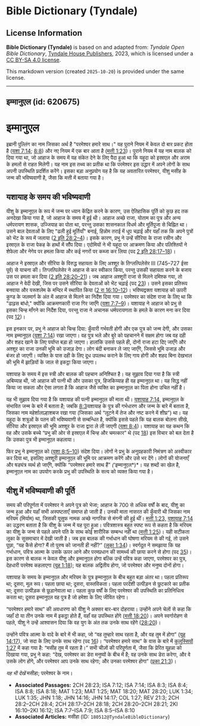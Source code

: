 # Bible Dictionary (Tyndale)

## License Information

**Bible Dictionary (Tyndale)** is based on and adapted from: _Tyndale Open Bible Dictionary_, [Tyndale House Publishers](https://tyndaleopenresources.com/), 2023, which is licensed under a [CC BY-SA 4.0 license](https://creativecommons.org/licenses/by-sa/4.0/legalcode.en).

This markdown version (created `2025-10-20`) is provided under the same license.



--------------------------------

## इम्मानुएल (id: 620675)

इम्मानुएल
=========

इब्रानी पुल्लिंग का नाम जिसका अर्थ है "परमेश्वर हमारे साथ।" यह पुराने नियम में केवल दो बार प्रकट होता है ([यशा 7:14](https://ref.ly/Isa7:14); [8:8](https://ref.ly/Isa8:8)) और नए नियम में एक बार आता है ([मत्ती 1:23](https://ref.ly/Matt1:23))। पुराने नियम में यह नाम बालक को दिया गया था, जो आहाज के समय में यह संकेत देने के लिए पैदा हुआ था कि यहूदा को इस्राएल और अराम के हमलों से राहत मिलेगी। यह नाम इस तथ्य का प्रतीक था कि परमेश्वर इस उद्धार में अपने लोगों के साथ अपनी उपस्थिति प्रदर्शित करेंगे। इसका बड़ा अनुप्रयोग यह है कि यह अवतारित परमेश्वर, यीशु मसीह के जन्म की भविष्यवाणी है, जैसा कि मत्ती में बताया गया है।

यशायाह के समय की भविष्यवाणी
---------------------------

यीशु के इम्मानुएल के रूप में जन्म पर ध्यान केंद्रित करने के कारण, उस ऐतिहासिक पूर्ति को कुछ हद तक अनदेखा किया गया है, जो आहाज के समय में हुई थी। आहाज अच्छे राजा, योताम का पुत्र और अन्य धर्मपरायण शासक, उज्जियाह का पोता था, परन्तु उसका शासनकाल विधर्म और मूर्तिपूजा से चिह्नित था। उसने बाल देवताओं के लिए "ढली हुई मूर्तियाँ" बनाई, हिन्नोम तराई में धूप चढ़ाई और यहाँ तक कि अपने पुत्रों को भेंट के रूप में जलाया ([2 इति 28:2–4](https://ref.ly/2Chr28:2-2Chr28:4))। इसके कारण, प्रभु ने उन्हें सीरिया के राजा रसीन और इस्राएल के राजा पेकह के हाथों में सौंप दिया। एदोमियों ने भी यहूदा पर आक्रमण किया और पलिश्तियों ने शेफेला और नेगेव पर हमला किया और कई नगरों पर कब्जा कर लिया (पद [2 इति 28:17–18](https://ref.ly/2Chr28:17-2Chr28:18))।

आहाज ने इस्राएल और सीरिया के विरुद्ध सहायता के लिए अश्शूर के तिग्लत्पिलेसेर III (745–727 ईसा पूर्व) से याचना की। तिग्लत्पिलेसेर ने आहाज से कर स्वीकार किया, परन्तु उसकी सहायता करने के बजाय उस पर हमला कर दिया ([2 इति 28:20–21](https://ref.ly/2Chr28:20-2Chr28:21))। जब आहाज अश्शूरी राजा से मिलने दमिश्क गया, तो आहाज ने वेदी देखी, जिस पर उसने सीरिया के देवताओं को भेंट चढ़ाई (पद [23](https://ref.ly/2Chr28:23))। उसने इसका प्रतिरूप बनवाया और यरूशलेम के मन्दिर में स्थापित किया ([2 रा 16:10–12](https://ref.ly/2Kgs16:10-2Kgs16:12))। भविष्यद्वक्ता यशायाह को ऊपरी कुण्ड के जलमार्ग के अंत में आहाज से मिलने का निर्देश दिया गया। परमेश्वर का संदेश राजा के लिए था कि "ढाढ़स बांधो," क्योंकि आक्रमणकारी राजा गिर जाएँगे ([यशा 7:7–9](https://ref.ly/Isa7:7-Isa7:9))। यशायाह ने आहाज को प्रभु से इसका चिन्ह माँगने का निर्देश दिया, परन्तु राजा ने अचानक धर्मपरायणता के हमले के कारण मना कर दिया (पद [12](https://ref.ly/Isa7:12))।

इस इनकार पर, प्रभु ने आहाज को चिन्ह दिया: कुँवारी गर्भवती होगी और एक पुत्र को जन्म देगी, और उसका नाम इम्मानुएल ([यशा 7:14](https://ref.ly/Isa7:14)) रखा जाएगा। वह पुत्र भले और बुरे को पहचानने में सक्षम होगा जब वह दही और शहद खाने के लिए पर्याप्त बड़ा हो जाएगा। हालांकि उससे पहले ही, दोनों राजा हटा दिए जाएँगे और अश्शूर का राजा उनकी भूमि को उजाड़ देगा। लोग बंदी बनाकर ले जाए जाएँगे, जिससे भूमि उजाड़ और बंजर हो जाएगी। व्यक्ति के पास दही के लिए दूध उपलब्ध कराने के लिए गाय होगी और शहद बिना देखभाल की भूमि में झाड़ियों के जाल से इकट्ठा किया जाएगा।

यशायाह के समय में इस स्त्री और बालक की पहचान अनिश्चित है। यह सुझाव दिया गया है कि स्त्री अबिय्याह थी, जो आहाज की पत्नी थी और उसका पुत्र, हिजकिय्याह ही वह इम्मानुएल था। यह सिद्ध नहीं किया जा सकता और ऐसा लगता है कि आहाज जैसे व्यक्ति का इम्मानुएल का पिता होना उचित नहीं है।

यह भी सुझाव दिया गया है कि यशायाह की पत्नी इम्मानुएल की माता थी। [यशायाह 7:14,](https://ref.ly/Isa7:14) इम्मानुएल के संभावित जन्म के बारे में बताता है; जबकि [8:3](https://ref.ly/Isa8:3)यशायाह के पुत्र की गर्भधारण और जन्म के बारे में बताता है, जिसका नाम महेर्शालाल्हाशबज रखा गया (जिसका अर्थ “लूटने में तेज और नष्ट करने में शीघ्र”) था। यह यहूदा के शत्रुओं के पतन की भविष्यवाणी से सम्बन्धित है, क्योंकि इससे पहले कि यह बालक बोलना सीखे, सीरिया और इस्राएल की भूमि अश्शूर के राजा द्वारा ले ली जाएगी ([यशा 8:4](https://ref.ly/Isa8:4))। यशायाह का यह कथन कि वह और उसके बच्चे “प्रभु की ओर से इस्राएल में चिन्ह और चमत्कार” थे (पद [18](https://ref.ly/Isa8:18)) इस विचार को बल देता है कि उसका पुत्र भी इम्मानुएल कहलाया।

फिर प्रभु ने इम्मानुएल को ([यशा 8:5–10](https://ref.ly/Isa8:5-Isa8:10)) संदेश दिया। लोगों ने प्रभु के अनुग्रहकारी निमंत्रण को अस्वीकार कर दिया था, इसलिए अश्शूरी इम्मानुएल की भूमि पर आक्रमण करेंगे और उसे भर देंगे। लोगों की योजनाएँ और षड्यंत्र व्यर्थ हो जाएँगे, क्योंकि “परमेश्वर हमारे साथ हैं” *(*‘इम्मानुएल*)*। यह शब्दों का खेल है, इम्मानुएल नाम का उपयोग करके प्रभु की उपस्थिति के सत्य को व्यक्त किया गया है।

यीशु में भविष्यवाणी की पूर्ति
-----------------------------

समय की परिपूर्णता में परमेश्वर ने अपने पुत्र को भेजा; आहाज के 700 से अधिक वर्षों के बाद, यीशु का जन्म हुआ और यहाँ सभी अस्पष्टताएँ समाप्त हो जाती हैं। उनकी माता नासरत की कुँवारी थी जिसका नाम मरियम (मिर्याम) था, जिसकी यूसुफ नामक अच्छे नागरिक से मंगनी की हुई थीं। [मत्ती 1:23,](https://ref.ly/Matt1:23) [यशायाह 7:14](https://ref.ly/Isa7:14) का उद्धरण बताता है कि यीशु के जन्म में यह पूरा हुआ। पवित्रशास्त्र बहुत स्पष्ट रूप से कहता है कि मरियम का यीशु के जन्म से पहले अपने पति के साथ कोई शारीरिक सम्बन्ध नहीं था ([मत्ती 1:25](https://ref.ly/Matt1:25))। यही सटीकता लूका के सुसमाचार में देखी जाती है। जब इस बालक की गर्भाधान की घोषणा मरियम से की गई, तो उसने पूछा, “यह कैसे होगा? मैं तो पुरुष को जानती ही नहीं?” ([लूका 1:34](https://ref.ly/Luke1:34))। स्वर्गदूत ने समझाया कि यह गर्भाधान, पवित्र आत्मा के उसके ऊपर आने और परमप्रधान की सामर्थ्य की छाया करने से होगा (पद [35](https://ref.ly/Luke1:35))। इस कारण से बालक न केवल यीशु और इम्मानुएल होगा बल्कि उन्हें पवित्र कहा जाएगा, परमेश्वर का पुत्र, देहधारी परमेश्व कहलाएगा ([यूह 1:18](https://ref.ly/John1:18)); यह बालक अद्वितीय होगा, जो परमेश्वर और मनुष्य दोनों होगा।

यशायाह के समय के इम्मानुएल और मरियम के पुत्र इम्मानुएल के बीच बहुत बड़ा अंतर था। पहला प्रतिरूप था; दूसरा, मूल रूप। पहला छाया था; दूसरा, वास्तविकता। पहला परदेशी उत्पीड़न से छुटकारे का प्रतीक था; दूसरा उत्पीड़क से छुड़ानेवाला था। पहला कुछ वर्षों के लिए परमेश्वर की उपस्थिति का प्रतिनिधित्व करता था; दूसरा इम्मानुएल वह पुत्र है जो हमेशा के लिए जीवित रहेगा।

“परमेश्वर हमारे साथ” की अवधारणा को यीशु ने अक्सर बार\-बार दोहराया। उन्होंने अपने चेलों से कहा कि जहाँ दो या तीन उनके नाम में इकट्ठा होते हैं, वहाँ वह उपस्थित होंगे ([मत्ती 18:20](https://ref.ly/Matt18:20))। अपने स्वर्गारोहण से पहले, यीशु ने उन्हें आश्वासन दिया कि वह युग के अंत तक उनके साथ रहेंगे ([28:20](https://ref.ly/Matt28:20))।

उन्होंने पवित्र आत्मा के वादे के बारे में भी कहा, जो “वह तुम्हारे साथ रहता है, और वह तुम में होगा” ([यूह 14:17](https://ref.ly/John14:17)), जो सदा के लिए उनके साथ रहेगा (पद [16](https://ref.ly/John14:16))। “परमेश्वर हमारे साथ” के वास के बारे में [कुलुस्सियों 1:27](https://ref.ly/Col1:27) में कहा गया है: “मसीह तुम में रहता है।” सभी चीज़ों की परिपूर्णता में, जैसा कि प्रेरित यूहन्ना को दिखाया गया, प्रभु ने कहा: “देख, परमेश्वर का डेरा मनुष्यों के बीच में है; वह उनके साथ डेरा करेगा, और वे उसके लोग होंगे, और परमेश्वर आप उनके साथ रहेगा; और उनका परमेश्वर होगा” ([प्रका 21:3](https://ref.ly/Rev21:3))।

*यह भी देखें* मसीहा; परमेश्वर के नाम।

* **Associated Passages:** 2CH 28:23; ISA 7:12; ISA 7:14; ISA 8:3; ISA 8:4; ISA 8:8; ISA 8:18; MAT 1:23; MAT 1:25; MAT 18:20; MAT 28:20; LUK 1:34; LUK 1:35; JHN 1:18; JHN 14:16; JHN 14:17; COL 1:27; REV 21:3; 2CH 28:2–2CH 28:4; 2CH 28:17–2CH 28:18; 2CH 28:20–2CH 28:21; 2KI 16:10–2KI 16:12; ISA 7:7–ISA 7:9; ISA 8:5–ISA 8:10
* **Associated Articles:** मसीहा (ID: `180512@TyndaleBibleDictionary`)

